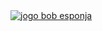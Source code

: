 <a href="https://raykacarvalho.github.io/Jogo-de-adivinha/">
  <img src="https://github.com/RaykaCarvalho/Jogo-de-adivinha/assets/166849999/4a054dd2-aeef-4af1-9350-ea10e22611cb" alt="jogo bob esponja">
</a>
